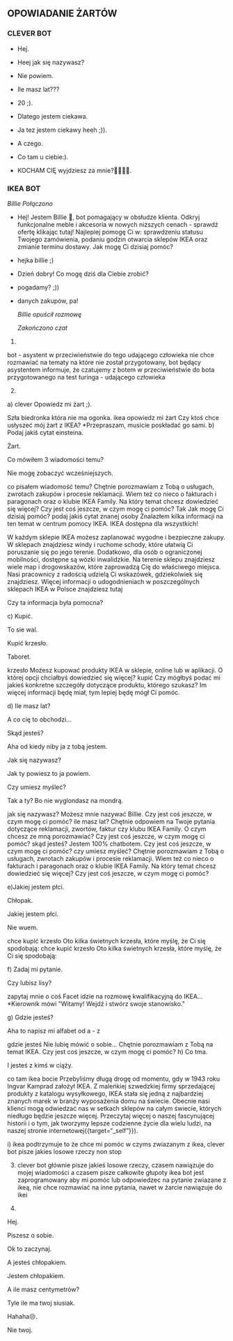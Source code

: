 ## OPOWIADANIE ŻARTÓW
### CLEVER BOT
- Hej.

- Heej jak się nazywasz?

- Nie powiem.

- Ile masz lat???

- 20 ;).

- Dlatego jestem ciekawa.

- Ja tez jestem ciekawy heeh ;)).

- A czego.

- Co tam u ciebie:).

- KOCHAM CIĘ wyjdziesz za mnie?💖😘😍💗.

### IKEA BOT
  _Billie Połączono_

- Hej! Jestem Billie 🤖, bot pomagający w obsłudze klienta.
Odkryj funkcjonalne meble i akcesoria w nowych niższych cenach - sprawdź ofertę klikając tutaj!
Najlepiej pomogę Ci w: sprawdzeniu statusu Twojego zamówienia, podaniu godzin otwarcia sklepów IKEA oraz zmianie terminu dostawy.
Jak mogę Ci dzisiaj pomóc?

- hejka billie ;)

- Dzień dobry! Co mogę dziś dla Ciebie zrobić?

- pogadamy? ;))

- danych zakupów, pa!

  _Billie opuścił rozmowę_

  _Zakończono czat_

1.
bot - asystent w przeciwieństwie do tego udającego człowieka nie chce rozmawiać na tematy na które nie został przygotowany, bot będący asystentem informuje, że czatujemy z botem w przeciwieństwie do bota przygotowanego na test turinga - udającego człowieka

2.
a)
clever
Opowiedz mi żart ;).

Szła biedronka która nie ma ogonka.
ikea
opowiedz mi żart
Czy ktoś chce usłyszeć mój żart z IKEA? *Przepraszam, musicie poskładać go sami.
b)
Podaj jakiś cytat einsteina.

Żart.

Co mówiłem 3 wiadomości temu?

Nie mogę zobaczyć wcześniejszych.

co pisałem wiadomość temu?
Chętnie porozmawiam z Tobą o usługach, zwrotach zakupów i procesie reklamacji. Wiem też co nieco o fakturach i paragonach oraz o klubie IKEA Family. Na który temat chcesz dowiedzieć się więcej?
Czy jest coś jeszcze, w czym mogę ci pomóc?
Tak
Jak mogę Ci dzisiaj pomóc?
podaj jakiś cytat znanej osoby
Znalazłem kilka informacji na ten temat w centrum pomocy IKEA.
IKEA dostępna dla wszystkich!

W każdym sklepie IKEA możesz zaplanować wygodne i bezpieczne zakupy. W sklepach znajdziesz windy i ruchome schody, które ułatwią Ci poruszanie się po jego terenie. Dodatkowo, dla osób o ograniczonej mobilności, dostępne są wózki inwalidzkie. Na terenie sklepu znajdziesz wiele map i drogowskazów, które zaprowadzą Cię do właściwego miejsca. Nasi pracownicy z radością udzielą Ci wskazówek, gdziekolwiek się znajdziesz. Więcej informacji o udogodnieniach w poszczególnych sklepach IKEA w Polsce znajdziesz tutaj

Czy ta informacja była pomocna?

c)
Kupić.

To sie wal.

Kupić krzesło.

Taboret.


krzesło
Możesz kupować produkty IKEA w sklepie, online lub w aplikacji. O której opcji chciałbyś dowiedzieć się więcej?
kupić
Czy mógłbyś podać mi jakieś konkretne szczegóły dotyczące produktu, którego szukasz? Im więcej informacji będę miał, tym lepiej będę mógł Ci pomóc.

d)
Ile masz lat?

A co cię to obchodzi...

Skąd jesteś?

Aha od kiedy niby ja z tobą jestem.

Jak się nazywasz?

Jak ty powiesz to ja powiem.

Czy umiesz myśleć?

Tak a ty? Bo nie wyglondasz na mondrą.


jak się nazywasz?
Możesz mnie nazywać Billie.
Czy jest coś jeszcze, w czym mogę ci pomóc?
ile masz lat?
Chętnie odpowiem na Twoje pytania dotyczące reklamacji, zwortów, faktur czy klubu IKEA Family. O czym chcesz ze mną porozmawiać?
Czy jest coś jeszcze, w czym mogę ci pomóc?
skąd jesteś?
Jestem 100% chatbotem.
Czy jest coś jeszcze, w czym mogę ci pomóc?
czy umiesz myśleć?
Chętnie porozmawiam z Tobą o usługach, zwrotach zakupów i procesie reklamacji. Wiem też co nieco o fakturach i paragonach oraz o klubie IKEA Family. Na który temat chcesz dowiedzieć się więcej?
Czy jest coś jeszcze, w czym mogę ci pomóc?

e)Jakiej jestem płci.

Chłopak.

Jakiej jestem płci.

Nie wuem.

chce kupić krzesło
Oto kilka świetnych krzesła, które myślę, że Ci się spodobają:
chce kupić krzesło
Oto kilka świetnych krzesła, które myślę, że Ci się spodobają:

f)
Zadaj mi pytanie.

Czy lubisz lisy?

zapytaj mnie o coś
Facet idzie na rozmowę kwalifikacyjną do IKEA... *Kierownik mówi "Witamy! Wejdź i stwórz swoje stanowisko."

g)
Gdzie jesteś?

Aha to napisz mi alfabet od a - z

gdzie jesteś
Nie lubię mówić o sobie... Chętnie porozmawiam z Tobą na temat IKEA.
Czy jest coś jeszcze, w czym mogę ci pomóc?
h)
Co tma.

I jesteś z kimś w ciąży.

co tam ikea bocie
Przebyliśmy długą drogę od momentu, gdy w 1943 roku Ingvar Kamprad założył IKEA. Z maleńkiej szwedzkiej firmy sprzedającej produkty z katalogu wysyłkowego, IKEA stała się jedną z najbardziej znanych marek w branży wyposażenia domu na świecie. Obecnie nasi klienci mogą odwiedzać nas w setkach sklepów na całym świecie, których niedługo będzie jeszcze więcej. Przeczytaj więcej o naszej fascynującej historii i o tym, jak tworzymy lepsze codzienne życie dla wielu ludzi, na naszej stronie internetowej{{target=“_self”}}).

i) ikea podtrzymuje to że chce mi pomóc w czyms zwiazanym z ikea, clever bot pisze jakies losowe rzeczy non stop

3. clever bot głównie pisze jakieś losowe rzeczy, czasem nawiązuje do mojej wiadomości a czasem pisze całkowite głupoty
ikea bot jest zaprogramowany aby mi pomóc lub odpowiedzec na pytanie zwiazane z ikeą, nie chce rozmawiać na inne pytania, nawet w żarcie nawiązuje do ikei

4.
Hej.

Piszesz o sobie.

Ok to zaczynaj.

A jesteś chłopakiem.

Jestem chłopakiem.

A ile masz centymetrów?

Tyle ile ma twoj siusiak.

Hahaha😒.

Nie twoj.



